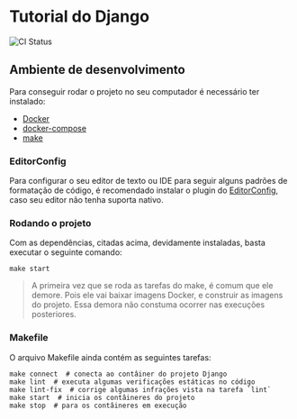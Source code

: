 # Tutorial do Django

![CI
Status](https://github.com/wvcastro42/Django-Projects/actions/workflows/ci.yml/badge.svg)

## Ambiente de desenvolvimento

Para conseguir rodar o projeto no seu computador é necessário ter instalado:

- [Docker](https://docs.docker.com/get-docker/)
- [docker-compose](https://docs.docker.com/compose/)
- [make](https://www.gnu.org/software/make/manual/make.html)

### EditorConfig

Para configurar o seu editor de texto ou IDE para seguir alguns padrões de
formatação de código, é recomendado instalar o plugin do
[EditorConfig](https://editorconfig.org/), caso seu editor não tenha suporta
nativo.

### Rodando o projeto

Com as dependências, citadas acima, devidamente instaladas, basta executar o
seguinte comando:

```shell
make start
```

> A primeira vez que se roda as tarefas do make, é comum que ele demore. Pois
> ele vai baixar imagens Docker, e construir as imagens do projeto. Essa demora
> não constuma ocorrer nas execuções posteriores.

### Makefile

O arquivo Makefile ainda contém as seguintes tarefas:

```shell
make connect  # conecta ao contâiner do projeto Django
make lint  # executa algumas verificações estáticas no código
make lint-fix  # corrige algumas infrações vista na tarefa `lint`
make start  # inicia os contâineres do projeto
make stop  # para os contâineres em execução
```
